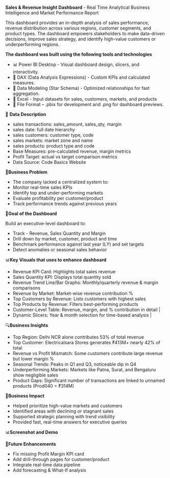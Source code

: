 **Sales & Revenue Insight Dashboard** - Real Time Analytical Business Intelligence and Market Performance Report

This dashboard provides an in-depth analysis of sales performance, revenue distribution across various regions, customer segments, and product types. The dashboard empowers stakeholders to make data-driven decisions, improve sales strategy, and identify high-value customers or underperforming regions.

**The dashboard was built using the following tools and technologies**

- 📊 Power BI Desktop - Visual dashboard design, slicers, and interactivity.
- 🧠 DAX (Data Analysis Expressions) - Custom KPIs and calculated measures.
- 📝 Data Modeling (Star Schema) - Optimized relationships for fast aggregation.
- 📅 Excel - Input datasets for sales, customers, markets, and products
- 📁 File Format – .pbix for development and .png for dashboard previews.

📂 **Data Description**

- sales transactions: sales_amount, sales_qty, margin
- sales date: full date hierarchy
- sales customers: customer type, code
- sales markets: market zone and name
- sales products: product type and code  
- Base Measures: pre-calculated revenue, margin metrics  
- Profit Target: actual vs target comparison metrics  
- Data Source: Code Basics Website

🧠**Business Problem**

- The company lacked a centralized system to:
- Monitor real-time sales KPIs
- Identify top and under-performing markets
- Evaluate profitability per customer/product
- Track performance trends against previous years

🎯**Goal of the Dashboard**

Build an executive-level dashboard to:

- Track - Revenue, Sales Quantity and Margin
- Drill down by market, customer, product and time
- Benchmark performance against last year (LY) and set targets
- Detect anomalies or seasonal sales behavior

📊**Key Visuals that uses to enhance dashboard**

- Revenue KPI Card: Highlights total sales revenue
- Sales Quantity KPI: Displays total quantity sold
- Revenue Trend Line/Bar Graphs: Monthly/quarterly revenue & margin comparisons
- Revenue by Market: Market-wise revenue contribution %
- Top Customers by Revenue: Lists customers with highest sales
- Top Products by Revenue: Filters best-performing products
- Customer-Level Table: Revenue, margin, and % contribution in detail |
- Dynamic Slicers: Year & month selection for time-based analysis |


🔍**Business Insights**

- Top Region: Delhi NCR alone contributes 53% of total revenue
- Top Customer: Electricalsara Stores generates ₹413M+ nearly 42% of total
- Revenue vs Profit Mismatch: Some customers contribute large revenue but lower margin %
- Seasonal Trends: Peaks in Q1 and Q3, noticeable dip in Q4
- Underperforming Markets: Markets like Patna, Surat, and Bengaluru show negligible sales
- Product Gaps: Significant number of transactions are linked to unnamed products (Prod040 = ₹314M)


👔**Business Impact**
- Helped prioritize high-value markets and customers  
- Identified areas with declining or stagnant sales  
- Supported strategic planning with trend visibility  
- Provided fast, real-time answers for executive queries

📊**Screenshot and Demo**



🚀**Future Enhancements**
- Fix missing Profit Margin KPI card
- Add drill-through pages for customer/product
- Integrate real-time data pipeline
- Add forecasting & What-If analysis

  
